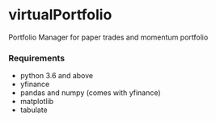 # virtualPortfolio
Portfolio Manager for paper trades and momentum portfolio

### Requirements
- python 3.6 and above
- yfinance
- pandas and numpy (comes with yfinance)
- matplotlib
- tabulate
